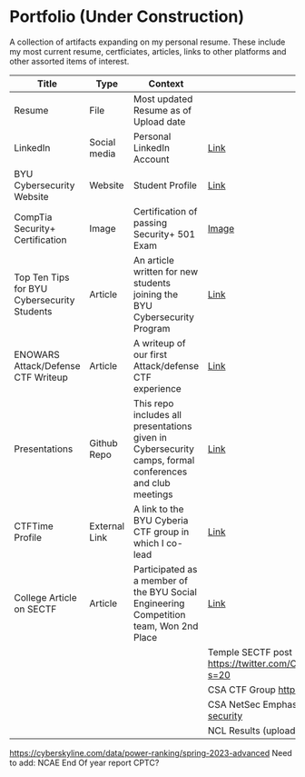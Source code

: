 # Portfolio (Under Construction)
A collection of artifacts expanding on my personal resume. 
These include my most current resume, certficiates, articles, links to other platforms and other assorted items of interest. 


| Title | Type | Context | Source |
| ----- | ----- | --------------------------------------------------------------------- | ------ |
| Resume | File | Most updated Resume as of Upload date| |  
| LinkedIn | Social media| Personal LinkedIn Account | [Link](https://www.linkedin.com/in/iancookcybersecuritybyu/) |  
| BYU Cybersecurity Website| Website | Student Profile| [Link](https://cybersecurity.byu.edu/directory/ian-cook) |
| CompTia Security+ Certification| Image|Certification of passing Security+ 501 Exam | [Image](Sec%2B.JPG) |
| Top Ten Tips for BYU Cybersecurity Students | Article | An article written for new students joining the BYU Cybersecurity Program | [Link](https://cybersecurity.byu.edu/ten-tips-for-success-in-the-byu-cybersecurity-program) |
|ENOWARS Attack/Defense CTF Writeup | Article | A writeup of our first Attack/defense CTF experience | [Link](https://cybersecurity.byu.edu/enowars-competition-report-2021) |
|Presentations |Github Repo|This repo includes all presentations given in Cybersecurity camps, formal conferences and club meetings| [Link](https://github.com/cioaonk/Presentations) |
|CTFTime Profile|External Link| A link to the BYU Cyberia CTF group in which I co-lead| [Link](https://ctftime.org/team/155711) |
|College Article on SECTF | Article| Participated as a member of the BYU Social Engineering Competition team, Won 2nd Place |  [Link](https://engineering.byu.edu/news/byu-team-overcomes-odds-and-places-second-at-cybersecurity-competition) |
|||| Temple SECTF post https://twitter.com/CollegiateSectf/status/1452631230839676937?s=20 |
|||| CSA CTF Group https://cybersecurity.byu.edu/ctf-training |
|||| CSA NetSec Emphasis https://cybersecurity.byu.edu/network-security |
|||| NCL Results (upload team and individual) |


https://cyberskyline.com/data/power-ranking/spring-2023-advanced
Need to add:
NCAE
End Of year report
CPTC?

